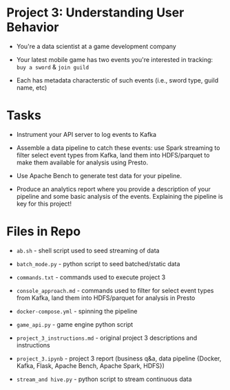 # Project 3: Understanding User Behavior

- You're a data scientist at a game development company  

- Your latest mobile game has two events you're interested in tracking: `buy a
  sword` & `join guild`

- Each has metadata characterstic of such events (i.e., sword type, guild name,
  etc)

# Tasks

- Instrument your API server to log events to Kafka

- Assemble a data pipeline to catch these events: use Spark streaming to filter
  select event types from Kafka, land them into HDFS/parquet to make them
  available for analysis using Presto. 

- Use Apache Bench to generate test data for your pipeline.

- Produce an analytics report where you provide a description of your pipeline
  and some basic analysis of the events. Explaining the pipeline is key for this project!

# Files in Repo

- `ab.sh` - shell script used to seed streaming of data

- `batch_mode.py` - python script to seed batched/static data

- `commands.txt` - commands used to execute project 3 

- `console_approach.md` - commands used to filter for select event types from Kafka, land them into HDFS/parquet for analysis in Presto

- `docker-compose.yml` - spinning the pipeline

- `game_api.py` - game engine python script

- `project_3_instructions.md` - original project 3 descriptions and instructions

- `project_3.ipynb` - project 3 report (business q&a, data pipeline {Docker, Kafka, Flask, Apache Bench, Apache Spark, HDFS})

- `stream_and hive.py` - python script to stream continuous data
